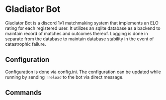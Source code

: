 # Gladiator Bot
Gladiator Bot is a discord 1v1 matchmaking system that implements an ELO rating for each registered user.  It utilizes an sqlite database as a backend to maintain record of matches and outcomes thereof.  Logging is done in separate from the database to maintain database stability in the event of catastrophic failure.

## Configuration
Configuration is done via config.ini.  The configuration can be updated while running by sending `!reload` to the bot via direct message.  


## Commands
